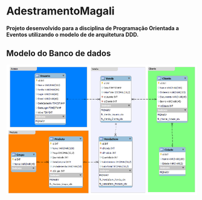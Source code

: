 # AdestramentoMagali

#### Projeto desenvolvido para a disciplina de Programação Orientada a Eventos utilizando o modelo de de arquitetura DDD.


## Modelo do Banco de dados 


![alt text](AdestramentoMagali_DBModel.png?raw=true)